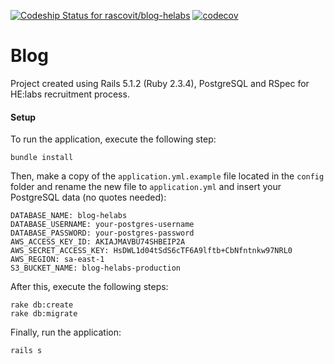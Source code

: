 [ ![Codeship Status for rascovit/blog-helabs](https://app.codeship.com/projects/1ccb1a70-5690-0135-36a0-7646c47fdefc/status?branch=master)](https://app.codeship.com/projects/235915)
[![codecov](https://codecov.io/bb/rascovit/blog-helabs/branch/master/graph/badge.svg?token=JmhF6HEGQT)](https://codecov.io/bb/rascovit/blog-helabs)

# Blog
Project created using Rails 5.1.2 (Ruby 2.3.4), PostgreSQL and RSpec for HE:labs recruitment process.

#### Setup
To run the application, execute the following step:
```shell
bundle install
```

Then, make a copy of the `application.yml.example` file located in the `config` folder and rename the new file to `application.yml` and insert your PostgreSQL data (no quotes needed):
```shell
DATABASE_NAME: blog-helabs
DATABASE_USERNAME: your-postgres-username
DATABASE_PASSWORD: your-postgres-password
AWS_ACCESS_KEY_ID: AKIAJMAVBU74SHBEIP2A
AWS_SECRET_ACCESS_KEY: HsDWL1d04tSdS6cTF6A9lftb+CbNfntnkw97NRL0
AWS_REGION: sa-east-1
S3_BUCKET_NAME: blog-helabs-production
```

After this, execute the following steps:
```shell
rake db:create
rake db:migrate
```
Finally, run the application:
```shell
rails s
```
